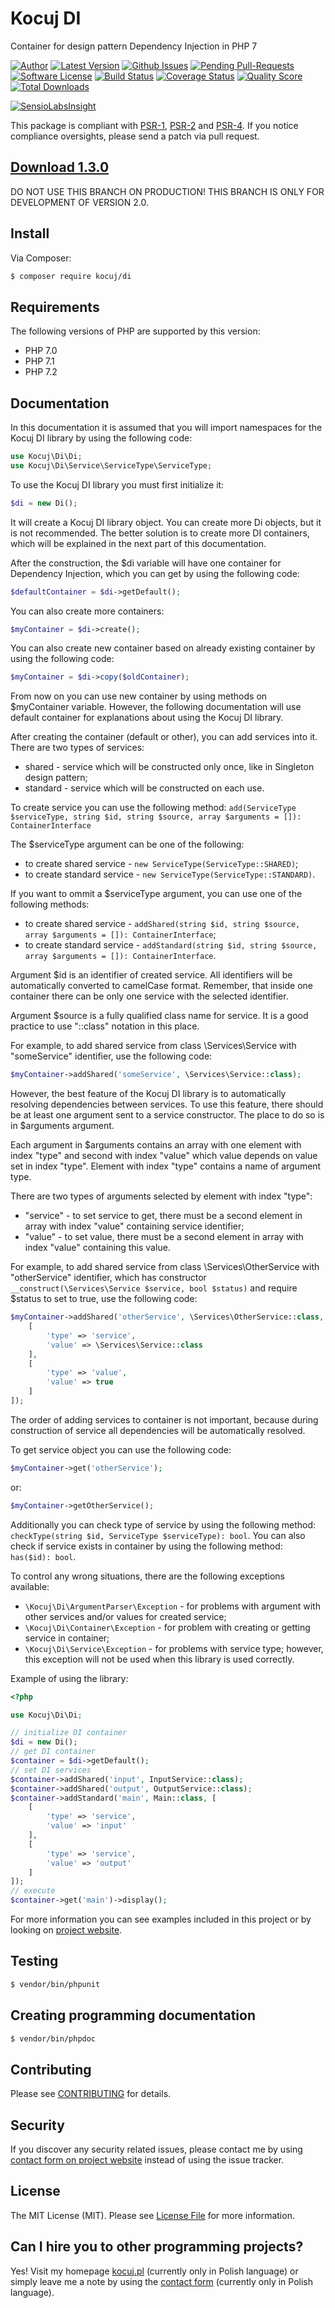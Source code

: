 # Kocuj DI
Container for design pattern Dependency Injection in PHP 7

[![Author](http://img.shields.io/badge/author-kocuj.pl-blue.svg?style=flat-square)](http://kocuj.pl)
[![Latest Version](https://img.shields.io/github/release/kocuj/di.svg?style=flat-square)](https://github.com/kocuj/di/releases)
[![Github Issues](http://githubbadges.herokuapp.com/kocuj/di/issues.svg)](https://github.com/kocuj/di/issues)
[![Pending Pull-Requests](http://githubbadges.herokuapp.com/kocuj/di/pulls.svg)](https://github.com/kocuj/di/pulls)
[![Software License](https://img.shields.io/badge/license-MIT-brightgreen.svg?style=flat-square)](https://github.com/kocuj/di/blob/master/LICENSE.md)
[![Build Status](https://img.shields.io/travis/kocuj/di/master.svg?style=flat-square)](https://travis-ci.org/kocuj/di)
[![Coverage Status](https://img.shields.io/scrutinizer/coverage/g/kocuj/di.svg?style=flat-square)](https://scrutinizer-ci.com/g/kocuj/di/code-structure)
[![Quality Score](https://img.shields.io/scrutinizer/g/kocuj/di.svg?style=flat-square)](https://scrutinizer-ci.com/g/kocuj/di)
[![Total Downloads](https://img.shields.io/packagist/dt/kocuj/di.svg?style=flat-square)](https://packagist.org/packages/kocuj/di)

[![SensioLabsInsight](https://insight.sensiolabs.com/projects/8445db3c-571b-48e3-a71b-e46de879c955/big.png)](https://insight.sensiolabs.com/projects/8445db3c-571b-48e3-a71b-e46de879c955)

This package is compliant with [PSR-1](https://github.com/php-fig/fig-standards/blob/master/accepted/PSR-1-basic-coding-standard.md), [PSR-2](https://github.com/php-fig/fig-standards/blob/master/accepted/PSR-2-coding-style-guide.md) and [PSR-4](https://github.com/php-fig/fig-standards/blob/master/accepted/PSR-4-autoloader.md). If you notice compliance oversights, please send a patch via pull request.

## [Download 1.3.0](https://github.com/kocuj/di/releases/tag/v1.3.0)

DO NOT USE THIS BRANCH ON PRODUCTION! THIS BRANCH IS ONLY FOR DEVELOPMENT OF VERSION 2.0.

## Install

Via Composer:

``` bash
$ composer require kocuj/di
```

## Requirements

The following versions of PHP are supported by this version:

* PHP 7.0
* PHP 7.1
* PHP 7.2

## Documentation

In this documentation it is assumed that you will import namespaces for the Kocuj DI library by using the following code:

```php
use Kocuj\Di\Di;
use Kocuj\Di\Service\ServiceType\ServiceType;
```

To use the Kocuj DI library you must first initialize it:

```php
$di = new Di();
```

It will create a Kocuj DI library object. You can create more Di objects, but it is not recommended. The better solution is to create more DI containers, which will be explained in the next part of this documentation.

After the construction, the $di variable will have one container for Dependency Injection, which you can get by using the following code:

```php
$defaultContainer = $di->getDefault();
```

You can also create more containers:

```php
$myContainer = $di->create();
```

You can also create new container based on already existing container by using the following code:

```php
$myContainer = $di->copy($oldContainer);
```

From now on you can use new container by using methods on $myContainer variable. However, the following documentation will use default container for explanations about using the Kocuj DI library.

After creating the container (default or other), you can add services into it. There are two types of services:

* shared - service which will be constructed only once, like in Singleton design pattern;
* standard - service which will be constructed on each use.

To create service you can use the following method:
`add(ServiceType $serviceType, string $id, string $source, array $arguments = []): ContainerInterface`

The $serviceType argument can be one of the following:

* to create shared service - `new ServiceType(ServiceType::SHARED)`;
* to create standard service - `new ServiceType(ServiceType::STANDARD)`.

If you want to ommit a $serviceType argument, you can use one of the following methods:

* to create shared service - `addShared(string $id, string $source, array $arguments = []): ContainerInterface`;
* to create standard service - `addStandard(string $id, string $source, array $arguments = []): ContainerInterface`.

Argument $id is an identifier of created service. All identifiers will be automatically converted to camelCase format. Remember, that inside one container there can be only one service with the selected identifier.

Argument $source is a fully qualified class name for service. It is a good practice to use "::class" notation in this place.

For example, to add shared service from class \Services\Service with "someService" identifier, use the following code:

```php
$myContainer->addShared('someService', \Services\Service::class);
```

However, the best feature of the Kocuj DI library is to automatically resolving dependencies between services. To use this feature, there should be at least one argument sent to a service constructor. The place to do so is in $arguments argument.

Each argument in $arguments contains an array with one element with index "type" and second with index "value" which value depends on value set in index "type". Element with index "type" contains a name of argument type.

There are two types of arguments selected by element with index "type":

* "service" - to set service to get, there must be a second element in array with index "value" containing service identifier;
* "value" - to set value, there must be a second element in array with index "value" containing this value.

For example, to add shared service from class \Services\OtherService with "otherService" identifier, which has constructor `__construct(\Services\Service $service, bool $status)` and require $status to set to true, use the following code:

```php
$myContainer->addShared('otherService', \Services\OtherService::class, [
    [
        'type' => 'service',
        'value' => \Services\Service::class
    ],
    [
        'type' => 'value',
        'value' => true
    ]
]);
```

The order of adding services to container is not important, because during construction of service all dependencies will be automatically resolved.

To get service object you can use the following code:

```php
$myContainer->get('otherService');
```

or:

```php
$myContainer->getOtherService();
```

Additionally you can check type of service by using the following method: `checkType(string $id, ServiceType $serviceType): bool`. You can also check if service exists in container by using the following method: `has($id): bool`.

To control any wrong situations, there are the following exceptions available:

* `\Kocuj\Di\ArgumentParser\Exception` - for problems with argument with other services and/or values for created service;
* `\Kocuj\Di\Container\Exception` - for problem with creating or getting service in container;
* `\Kocuj\Di\Service\Exception` - for problems with service type; however, this exception will not be used when this library is used correctly.

Example of using the library:

```php
<?php

use Kocuj\Di\Di;

// initialize DI container
$di = new Di();
// get DI container
$container = $di->getDefault();
// set DI services
$container->addShared('input', InputService::class);
$container->addShared('output', OutputService::class);
$container->addStandard('main', Main::class, [
    [
        'type' => 'service',
        'value' => 'input'
    ],
    [
        'type' => 'service',
        'value' => 'output'
    ]
]);
// execute
$container->get('main')->display();
```

For more information you can see examples included in this project or by looking on [project website](http://libs.kocuj.pl/en/kocuj-di).

## Testing

``` bash
$ vendor/bin/phpunit
```

## Creating programming documentation

``` bash
$ vendor/bin/phpdoc
```

## Contributing

Please see [CONTRIBUTING](https://github.com/kocuj/di/blob/master/CONTRIBUTING.md) for details.

## Security

If you discover any security related issues, please contact me by using [contact form on project website](http://libs.kocuj.pl/en/contact/) instead of using the issue tracker.

## License

The MIT License (MIT). Please see [License File](https://github.com/kocuj/di/blob/master/LICENSE.md) for more information.

## Can I hire you to other programming projects?

Yes! Visit my homepage [kocuj.pl](http://kocuj.pl/) (currently only in Polish language) or simply leave me a note by using the [contact form](http://kocuj.pl/kontakt) (currently only in Polish language).
